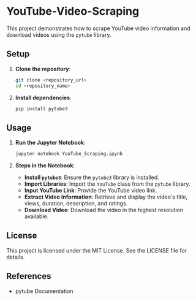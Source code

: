 # YouTube-Video-Scraping
This project demonstrates how to scrape YouTube video information and download videos using the `pytube` library.

## Setup

1. **Clone the repository**:
    ```bash
    git clone <repository_url>
    cd <repository_name>
    ```

2. **Install dependencies**:
    ```bash
    pip install pytube3
    ```

## Usage

1. **Run the Jupyter Notebook**:
    ```bash
    jupyter notebook YouTube_Scraping.ipynb
    ```

2. **Steps in the Notebook**:
    - **Install `pytube3`**: Ensure the `pytube3` library is installed.
    - **Import Libraries**: Import the `YouTube` class from the `pytube` library.
    - **Input YouTube Link**: Provide the YouTube video link.
    - **Extract Video Information**: Retrieve and display the video's title, views, duration, description, and ratings.
    - **Download Video**: Download the video in the highest resolution available.


## License

This project is licensed under the MIT License. See the LICENSE file for details.

## References

- pytube Documentation
